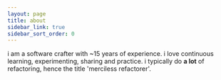 ```yaml
---
layout: page
title: about
sidebar_link: true
sidebar_sort_order: 0
---
```


i am a software crafter with ~15 years of experience.
i love continuous learning, experimenting, sharing and practice.
i typically do **a lot** of refactoring, hence the title 'merciless refactorer'.